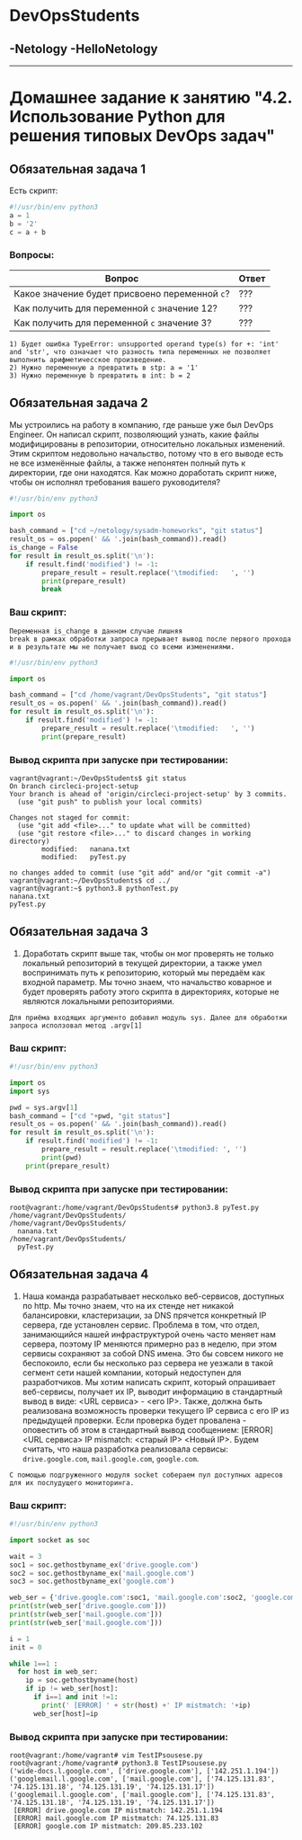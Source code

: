 # DevOpsStudents
-Netology
-HelloNetology
-
---
# Домашнее задание к занятию "4.2. Использование Python для решения типовых DevOps задач"

## Обязательная задача 1

Есть скрипт:
```python
#!/usr/bin/env python3
a = 1
b = '2'
c = a + b
```

### Вопросы:
| Вопрос  | Ответ |
| ------------- | ------------- |
| Какое значение будет присвоено переменной `c`?  | ???  |
| Как получить для переменной `c` значение 12?  | ???  |
| Как получить для переменной `c` значение 3?  | ???  |

```
1) Будет ошибка TypeError: unsupported operand type(s) for +: 'int' and 'str', что означает что разность типа переменных не позволяет выполнить арифметичесское произведение.
2) Нужно переменную а превратить в stp: a = '1'
3) Нужно переменную b превратить в int: b = 2
```

## Обязательная задача 2
Мы устроились на работу в компанию, где раньше уже был DevOps Engineer. Он написал скрипт, позволяющий узнать, 
какие файлы модифицированы в репозитории, относительно локальных изменений. Этим скриптом недовольно начальство, 
потому что в его выводе есть не все изменённые файлы, а также непонятен полный путь к директории, где они находятся. 
Как можно доработать скрипт ниже, чтобы он исполнял требования вашего руководителя?

```python
#!/usr/bin/env python3

import os

bash_command = ["cd ~/netology/sysadm-homeworks", "git status"]
result_os = os.popen(' && '.join(bash_command)).read()
is_change = False
for result in result_os.split('\n'):
    if result.find('modified') != -1:
        prepare_result = result.replace('\tmodified:   ', '')
        print(prepare_result)
        break
```

### Ваш скрипт:
```
Переменная is_change в данном случае лишняя
break в рамках обработки запроса прерывает вывод после первого прохода и в результате мы не получает выод со всеми изменениями.
```
```python
#!/usr/bin/env python3

import os

bash_command = ["cd /home/vagrant/DevOpsStudents", "git status"]
result_os = os.popen(' && '.join(bash_command)).read()
for result in result_os.split('\n'):
    if result.find('modified') != -1:
        prepare_result = result.replace('\tmodified:   ', '')
        print(prepare_result)
```

### Вывод скрипта при запуске при тестировании:
```
vagrant@vagrant:~/DevOpsStudents$ git status
On branch circleci-project-setup
Your branch is ahead of 'origin/circleci-project-setup' by 3 commits.
  (use "git push" to publish your local commits)

Changes not staged for commit:
  (use "git add <file>..." to update what will be committed)
  (use "git restore <file>..." to discard changes in working directory)
        modified:   nanana.txt
        modified:   pyTest.py

no changes added to commit (use "git add" and/or "git commit -a")
vagrant@vagrant:~/DevOpsStudents$ cd ../
vagrant@vagrant:~$ python3.8 pythonTest.py
nanana.txt
pyTest.py
```

## Обязательная задача 3
1. Доработать скрипт выше так, чтобы он мог проверять не только локальный репозиторий в текущей директории, 
а также умел воспринимать путь к репозиторию, который мы передаём как входной параметр. 
Мы точно знаем, что начальство коварное и будет проверять работу этого скрипта в директориях, которые не являются локальными репозиториями.
```
Для приёма входящих аргументо добавил модуль sys. Далее для обработки запроса исползовал метод .argv[1]
```
### Ваш скрипт:
```python
#!/usr/bin/env python3

import os
import sys

pwd = sys.argv[1]
bash_command = ["cd "+pwd, "git status"]
result_os = os.popen(' && '.join(bash_command)).read()
for result in result_os.split('\n'):
    if result.find('modified') != -1:
        prepare_result = result.replace('\tmodified: ', '')
        print(pwd)
	print(prepare_result)
```

### Вывод скрипта при запуске при тестировании:
```
root@vagrant:/home/vagrant/DevOpsStudents# python3.8 pyTest.py /home/vagrant/DevOpsStudents/
/home/vagrant/DevOpsStudents/
  nanana.txt
/home/vagrant/DevOpsStudents/
  pyTest.py
```

## Обязательная задача 4
1. Наша команда разрабатывает несколько веб-сервисов, доступных по http.
 Мы точно знаем, что на их стенде нет никакой балансировки, кластеризации, 
за DNS прячется конкретный IP сервера, где установлен сервис. 
Проблема в том, что отдел, занимающийся нашей инфраструктурой очень часто меняет нам сервера, 
поэтому IP меняются примерно раз в неделю, при этом сервисы сохраняют за собой DNS имена. 
Это бы совсем никого не беспокоило, если бы несколько раз сервера не уезжали в такой сегмент сети нашей компании, 
который недоступен для разработчиков. 
Мы хотим написать скрипт, который опрашивает веб-сервисы, получает их IP, 
выводит информацию в стандартный вывод в виде: <URL сервиса> - <его IP>. Также, 
должна быть реализована возможность проверки текущего IP сервиса c его IP из предыдущей проверки. 
Если проверка будет провалена - оповестить об этом в стандартный вывод сообщением: [ERROR] <URL сервиса> IP mismatch: <старый IP> <Новый IP>. 
Будем считать, что наша разработка реализовала сервисы: `drive.google.com`, `mail.google.com`, `google.com`.
```
С помощью подгруженного модуля socket собераем пул доступных адресов для их послудущего мониторинга.
```
### Ваш скрипт:
```python
#!/usr/bin/env python3

import socket as soc

wait = 3
soc1 = soc.gethostbyname_ex('drive.google.com')
soc2 = soc.gethostbyname_ex('mail.google.com')
soc3 = soc.gethostbyname_ex('google.com')

web_ser = {'drive.google.com':soc1, 'mail.google.com':soc2, 'google.com':soc3}
print(str(web_ser['drive.google.com']))
print(str(web_ser['mail.google.com']))
print(str(web_ser['mail.google.com']))

i = 1
init = 0

while 1==1 :
  for host in web_ser:
    ip = soc.gethostbyname(host)
    if ip != web_ser[host]:
      if i==1 and init !=1:
        print(' [ERROR] ' + str(host) +' IP mistmatch: '+ip)
      web_ser[host]=ip
```

### Вывод скрипта при запуске при тестировании:
```
root@vagrant:/home/vagrant# vim TestIPsousese.py
root@vagrant:/home/vagrant# python3.8 TestIPsousese.py
('wide-docs.l.google.com', ['drive.google.com'], ['142.251.1.194'])
('googlemail.l.google.com', ['mail.google.com'], ['74.125.131.83', '74.125.131.18', '74.125.131.19', '74.125.131.17'])
('googlemail.l.google.com', ['mail.google.com'], ['74.125.131.83', '74.125.131.18', '74.125.131.19', '74.125.131.17'])
 [ERROR] drive.google.com IP mistmatch: 142.251.1.194
 [ERROR] mail.google.com IP mistmatch: 74.125.131.83
 [ERROR] google.com IP mistmatch: 209.85.233.102
```
